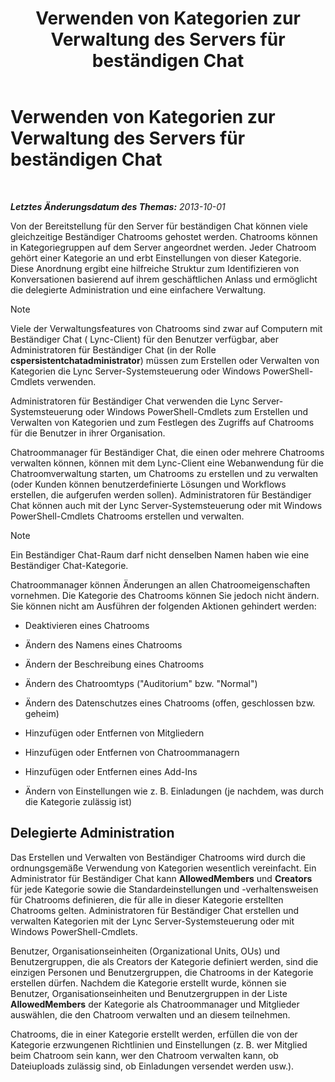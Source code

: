 ﻿---
title: Verwenden von Kategorien zur Verwaltung des Servers für beständigen Chat
TOCTitle: Verwenden von Kategorien zur Verwaltung des Servers für beständigen Chat
ms:assetid: dfcb3ad1-da90-467e-b08c-f4e68673b7b5
ms:mtpsurl: https://technet.microsoft.com/de-de/library/Gg398988(v=OCS.15)
ms:contentKeyID: 49295653
ms.date: 05/19/2016
mtps_version: v=OCS.15
ms.translationtype: HT
---

# Verwenden von Kategorien zur Verwaltung des Servers für beständigen Chat

 

_**Letztes Änderungsdatum des Themas:** 2013-10-01_

Von der Bereitstellung für den Server für beständigen Chat können viele gleichzeitige Beständiger Chatrooms gehostet werden. Chatrooms können in Kategoriegruppen auf dem Server angeordnet werden. Jeder Chatroom gehört einer Kategorie an und erbt Einstellungen von dieser Kategorie. Diese Anordnung ergibt eine hilfreiche Struktur zum Identifizieren von Konversationen basierend auf ihrem geschäftlichen Anlass und ermöglicht die delegierte Administration und eine einfachere Verwaltung.


> [!NOTE]
> Viele der Verwaltungsfeatures von Chatrooms sind zwar auf Computern mit Beständiger Chat ( Lync-Client) für den Benutzer verfügbar, aber Administratoren für Beständiger Chat (in der Rolle <STRONG>cspersistentchatadministrator</STRONG>) müssen zum Erstellen oder Verwalten von Kategorien die Lync Server-Systemsteuerung oder Windows PowerShell-Cmdlets verwenden.



Administratoren für Beständiger Chat verwenden die Lync Server-Systemsteuerung oder Windows PowerShell-Cmdlets zum Erstellen und Verwalten von Kategorien und zum Festlegen des Zugriffs auf Chatrooms für die Benutzer in ihrer Organisation.

Chatroommanager für Beständiger Chat, die einen oder mehrere Chatrooms verwalten können, können mit dem Lync-Client eine Webanwendung für die Chatroomverwaltung starten, um Chatrooms zu erstellen und zu verwalten (oder Kunden können benutzerdefinierte Lösungen und Workflows erstellen, die aufgerufen werden sollen). Administratoren für Beständiger Chat können auch mit der Lync Server-Systemsteuerung oder mit Windows PowerShell-Cmdlets Chatrooms erstellen und verwalten.


> [!NOTE]
> Ein Beständiger Chat-Raum darf nicht denselben Namen haben wie eine Beständiger Chat-Kategorie.



Chatroommanager können Änderungen an allen Chatroomeigenschaften vornehmen. Die Kategorie des Chatrooms können Sie jedoch nicht ändern. Sie können nicht am Ausführen der folgenden Aktionen gehindert werden:

  - Deaktivieren eines Chatrooms

  - Ändern des Namens eines Chatrooms

  - Ändern der Beschreibung eines Chatrooms

  - Ändern des Chatroomtyps ("Auditorium" bzw. "Normal")

  - Ändern des Datenschutzes eines Chatrooms (offen, geschlossen bzw. geheim)

  - Hinzufügen oder Entfernen von Mitgliedern

  - Hinzufügen oder Entfernen von Chatroommanagern

  - Hinzufügen oder Entfernen eines Add-Ins

  - Ändern von Einstellungen wie z. B. Einladungen (je nachdem, was durch die Kategorie zulässig ist)

## Delegierte Administration

Das Erstellen und Verwalten von Beständiger Chatrooms wird durch die ordnungsgemäße Verwendung von Kategorien wesentlich vereinfacht. Ein Administrator für Beständiger Chat kann **AllowedMembers** und **Creators** für jede Kategorie sowie die Standardeinstellungen und -verhaltensweisen für Chatrooms definieren, die für alle in dieser Kategorie erstellten Chatrooms gelten. Administratoren für Beständiger Chat erstellen und verwalten Kategorien mit der Lync Server-Systemsteuerung oder mit Windows PowerShell-Cmdlets.

Benutzer, Organisationseinheiten (Organizational Units, OUs) und Benutzergruppen, die als Creators der Kategorie definiert werden, sind die einzigen Personen und Benutzergruppen, die Chatrooms in der Kategorie erstellen dürfen. Nachdem die Kategorie erstellt wurde, können sie Benutzer, Organisationseinheiten und Benutzergruppen in der Liste **AllowedMembers** der Kategorie als Chatroommanager und Mitglieder auswählen, die den Chatroom verwalten und an diesem teilnehmen.

Chatrooms, die in einer Kategorie erstellt werden, erfüllen die von der Kategorie erzwungenen Richtlinien und Einstellungen (z. B. wer Mitglied beim Chatroom sein kann, wer den Chatroom verwalten kann, ob Dateiuploads zulässig sind, ob Einladungen versendet werden usw.).

